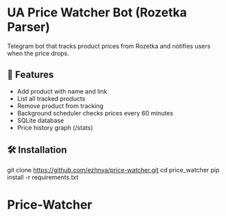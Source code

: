 # UA Price Watcher Bot (Rozetka Parser)

Telegram bot that tracks product prices from Rozetka and notifies users when the price drops.

## 🚀 Features
- Add product with name and link
- List all tracked products
- Remove product from tracking
- Background scheduler checks prices every 60 minutes
- SQLite database
- Price history graph (/stats)

## 🛠 Installation

git clone https://github.com/ezhnya/price-watcher.git
cd price_watcher
pip install -r requirements.txt
# Price-Watcher

